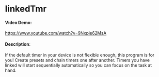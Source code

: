 # linkedTmr
#### Video Demo:
https://www.youtube.com/watch?v=9Nxpie62MsA
#### Description:
If the default timer in your device is not flexible enough, this program is for you! Create presets and chain timers one after another. 
Timers you have linked will start sequentially automatically so you can focus on the task at hand.